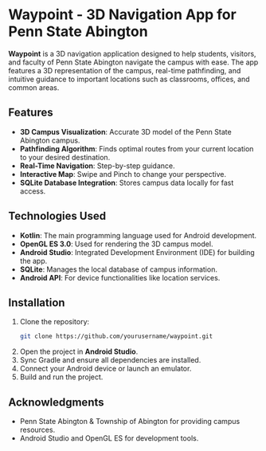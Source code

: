 # Waypoint - 3D Navigation App for Penn State Abington

**Waypoint** is a 3D navigation application designed to help students, visitors, and faculty of Penn State Abington navigate the campus with ease. The app features a 3D representation of the campus, real-time pathfinding, and intuitive guidance to important locations such as classrooms, offices, and common areas.

## Features

- **3D Campus Visualization**: Accurate 3D model of the Penn State Abington campus.
- **Pathfinding Algorithm**: Finds optimal routes from your current location to your desired destination.
- **Real-Time Navigation**: Step-by-step guidance.
- **Interactive Map**: Swipe and Pinch to change your perspective.
- **SQLite Database Integration**: Stores campus data locally for fast access.

## Technologies Used

- **Kotlin**: The main programming language used for Android development.
- **OpenGL ES 3.0**: Used for rendering the 3D campus model.
- **Android Studio**: Integrated Development Environment (IDE) for building the app.
- **SQLite**: Manages the local database of campus information.
- **Android API**: For device functionalities like location services.

## Installation

1. Clone the repository:
    ```bash
    git clone https://github.com/yourusername/waypoint.git
    ```
2. Open the project in **Android Studio**.
3. Sync Gradle and ensure all dependencies are installed.
4. Connect your Android device or launch an emulator.
5. Build and run the project.

## Acknowledgments

- Penn State Abington & Township of Abington for providing campus resources.
- Android Studio and OpenGL ES for development tools.
